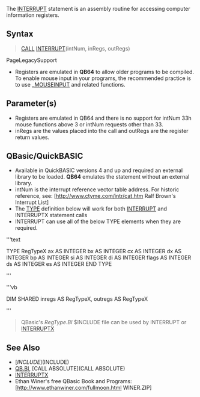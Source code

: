 The [INTERRUPT](INTERRUPT) statement is an assembly routine for accessing computer information registers.


## Syntax

>  [CALL](CALL) [INTERRUPT](INTERRUPT)(intNum, inRegs, outRegs)


PageLegacySupport
* Registers are emulated in **QB64** to allow older programs to be compiled. To enable mouse input in your programs, the recommended practice is to use [_MOUSEINPUT](_MOUSEINPUT) and related functions.


## Parameter(s)

* Registers are emulated in QB64 and there is no support for intNum 33h mouse functions above 3 or intNum requests other than 33.
* inRegs are the values placed into the call and outRegs are the register return values.


## QBasic/QuickBASIC

* Available in QuickBASIC versions 4 and up and required an external library to be loaded. <!-- Command line: QB.EXE /L in QB4.5 --> **QB64** emulates the statement without an external library.
* intNum is the interrupt reference vector table address. For historic reference, see: [http://www.ctyme.com/intr/cat.htm Ralf Brown's Interrupt List]
* The [TYPE](TYPE) definition below will work for both [INTERRUPT](INTERRUPT) and INTERRUPTX statement calls
* INTERRUPT can use all of the below TYPE elements when they are required.

'''text


TYPE RegTypeX
   ax AS INTEGER
   bx AS INTEGER
   cx AS INTEGER
   dx AS INTEGER
   bp AS INTEGER
   si AS INTEGER
   di AS INTEGER
   flags AS INTEGER
   ds AS INTEGER
   es AS INTEGER
END TYPE 

'''


'''vb

DIM SHARED inregs AS RegTypeX, outregs AS RegTypeX

'''
>  QBasic's *RegType.BI* $INCLUDE file can be used by INTERRUPT or [INTERRUPTX](INTERRUPTX)


## See Also

* [$INCLUDE]($INCLUDE)
* [QB.BI](QB.BI), [CALL ABSOLUTE](CALL ABSOLUTE)
* [INTERRUPTX](INTERRUPTX)
* Ethan Winer's free QBasic Book and Programs: [http://www.ethanwiner.com/fullmoon.html WINER.ZIP]





